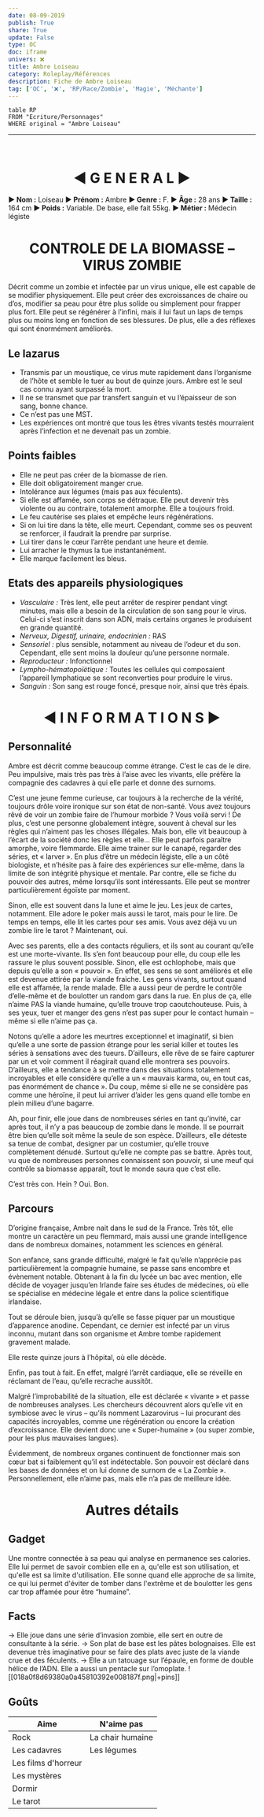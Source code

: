 ```yaml
---  
date: 08-09-2019  
publish: True  
share: True  
update: False  
type: OC  
doc: iframe  
univers: ❌  
title: Ambre Loiseau  
category: Roleplay/Références  
description: Fiche de Ambre Loiseau  
tag: ['OC', '❌', 'RP/Race/Zombie', 'Magie', 'Méchante']  
---  
```

```dataview
table RP
FROM "Ecriture/Personnages"
WHERE original = "Ambre Loiseau"
```


---

$~$

<h1 align="center"> ◄ G E N E R A L ►</h1>

**► Nom :** Loiseau
**► Prénom :** Ambre
**► Genre :** F.
**► Âge :** 28 ans
**► Taille :** 164 cm
**► Poids :** Variable. De base, elle fait 55kg.
**► Métier :** Médecin légiste

<h1 align="center">CONTROLE DE LA BIOMASSE – VIRUS ZOMBIE</h1>

Décrit comme un zombie et infectée par un virus unique, elle est capable de se modifier physiquement. Elle peut créer des excroissances de chaire ou d’os, modifier sa peau pour être plus solide ou simplement pour frapper plus fort. Elle peut se régénérer à l’infini, mais il lui faut un laps de temps plus ou moins long en fonction de ses blessures. De plus, elle a des réflexes qui sont énormément améliorés.

## Le lazarus

- Transmis par un moustique, ce virus mute rapidement dans l’organisme de l’hôte et semble le tuer au bout de quinze jours. Ambre est le seul cas connu ayant surpassé la mort.
- Il ne se transmet que par transfert sanguin et vu l’épaisseur de son sang, bonne chance.
- Ce n’est pas une MST.
- Les expériences ont montré que tous les êtres vivants testés mourraient après l’infection et ne devenait pas un zombie.

## Points faibles

- Elle ne peut pas créer de la biomasse de rien.
- Elle doit obligatoirement manger crue.
- Intolérance aux légumes (mais pas aux féculents).
- Si elle est affamée, son corps se détraque. Elle peut devenir très violente ou au contraire, totalement amorphe. Elle a toujours froid.
- Le feu cautérise ses plaies et empêche leurs régénérations.
- Si on lui tire dans la tête, elle meurt. Cependant, comme ses os peuvent se renforcer, il faudrait la prendre par surprise.
- Lui tirer dans le cœur l’arrête pendant une heure et demie.
- Lui arracher le thymus la tue instantanément.
- Elle marque facilement les bleus.

## Etats des appareils physiologiques

- _Vasculaire :_ Très lent, elle peut arrêter de respirer pendant vingt minutes, mais elle a besoin de la circulation de son sang pour le virus. Celui-ci s’est inscrit dans son ADN, mais certains organes le produisent en grande quantité.
- _Nerveux, Digestif, urinaire, endocrinien :_ RAS
- _Sensoriel :_ plus sensible, notamment au niveau de l’odeur et du son. Cependant, elle sent moins la douleur qu’une personne normale.
- _Reproducteur :_ Infonctionnel
- _Lympho-hématopoïétique :_ Toutes les cellules qui composaient l’appareil lymphatique se sont reconverties pour produire le virus.
- _Sanguin :_ Son sang est rouge foncé, presque noir, ainsi que très épais.

<h1 align=center>◄ I N F O R M A T I O N S ►</h1>

## Personnalité

Ambre est décrit comme beaucoup comme étrange. C’est le cas de le dire. Peu impulsive, mais très pas très à l’aise avec les vivants, elle préfère la compagnie des cadavres à qui elle parle et donne des surnoms.

C’est une jeune femme curieuse, car toujours à la recherche de la vérité, toujours drôle voire ironique sur son état de non-santé. Vous avez toujours rêvé de voir un zombie faire de l’humour morbide ? Vous voilà servi ! De plus, c’est une personne globalement intègre, souvent à cheval sur les règles qui n’aiment pas les choses illégales. Mais bon, elle vit beaucoup à l’écart de la société donc les règles et elle… Elle peut parfois paraître amorphe, voire flemmarde. Elle aime trainer sur le canapé, regarder des séries, et « larver ». En plus d’être un médecin légiste, elle a un côté biologiste, et n’hésite pas à faire des expériences sur elle-même, dans la limite de son intégrité physique et mentale. Par contre, elle se fiche du pouvoir des autres, même lorsqu’ils sont intéressants. Elle peut se montrer particulièrement égoïste par moment.

Sinon, elle est souvent dans la lune et aime le jeu. Les jeux de cartes, notamment. Elle adore le poker mais aussi le tarot, mais pour le lire. De temps en temps, elle lit les cartes pour ses amis. Vous avez déjà vu un zombie lire le tarot ? Maintenant, oui.

Avec ses parents, elle a des contacts réguliers, et ils sont au courant qu’elle est une morte-vivante. Ils s’en font beaucoup pour elle, du coup elle les rassure le plus souvent possible. Sinon, elle est ochlophobe, mais que depuis qu’elle a son « pouvoir ». En effet, ses sens se sont améliorés et elle est devenue attirée par la viande fraiche. Les gens vivants, surtout quand elle est affamée, la rende malade. Elle a aussi peur de perdre le contrôle d’elle-même et de boulotter un random gars dans la rue. En plus de ça, elle n’aime PAS la viande humaine, qu’elle trouve trop caoutchouteuse. Puis, à ses yeux, tuer et manger des gens n’est pas super pour le contact humain – même si elle n’aime pas ça.

Notons qu’elle a adore les meurtres exceptionnel et imaginatif, si bien qu’elle a une sorte de passion étrange pour les serial killer et toutes les séries à sensations avec des tueurs. D’ailleurs, elle rêve de se faire capturer par un et voir comment il réagirait quand elle montrera ses pouvoirs. D’ailleurs, elle a tendance à se mettre dans des situations totalement incroyables et elle considère qu’elle a un « mauvais karma, ou, en tout cas, pas énormément de chance ». Du coup, même si elle ne se considère pas comme une héroïne, il peut lui arriver d’aider les gens quand elle tombe en plein milieu d’une bagarre.

Ah, pour finir, elle joue dans de nombreuses séries en tant qu’invité, car après tout, il n’y a pas beaucoup de zombie dans le monde. Il se pourrait être bien qu’elle soit même la seule de son espèce. D’ailleurs, elle déteste sa tenue de combat, designer par un costumier, qu’elle trouve complètement dénudé. Surtout qu’elle ne compte pas se battre. Après tout, vu que de nombreuses personnes connaissent son pouvoir, si une meuf qui contrôle sa biomasse apparaît, tout le monde saura que c’est elle.

C’est très con.
Hein ?
Oui.
Bon.

## Parcours

D’origine française, Ambre nait dans le sud de la France. Très tôt, elle montre un caractère un peu flemmard, mais aussi une grande intelligence dans de nombreux domaines, notamment les sciences en général.

Son enfance, sans grande difficulté, malgré le fait qu’elle n’apprécie pas particulièrement la compagnie humaine, se passe sans encombre et évènement notable. Obtenant à la fin du lycée un bac avec mention, elle décide de voyager jusqu’en Irlande faire ses études de médecines, où elle se spécialise en médecine légale et entre dans la police scientifique irlandaise.

Tout se déroule bien, jusqu’à qu’elle se fasse piquer par un moustique d’apparence anodine. Cependant, ce dernier est infecté par un virus inconnu, mutant dans son organisme et Ambre tombe rapidement gravement malade.

Elle reste quinze jours à l’hôpital, où elle décède.

Enfin, pas tout à fait. En effet, malgré l’arrêt cardiaque, elle se réveille en réclamant de l’eau, qu’elle recrache aussitôt.

Malgré l’improbabilité de la situation, elle est déclarée « vivante » et passe de nombreuses analyses. Les chercheurs découvrent alors qu’elle vit en symbiose avec le virus – qu’ils nomment Lazarovirus – lui procurant des capacités incroyables, comme une régénération ou encore la création d’excroissance. Elle devient donc une « Super-humaine » (ou super zombie, pour les plus mauvaises langues).

Évidemment, de nombreux organes continuent de fonctionner mais son cœur bat si faiblement qu’il est indétectable. Son pouvoir est déclaré dans les bases de données et on lui donne de surnom de « La Zombie ». Personnellement, elle n’aime pas, mais elle n’a pas de meilleure idée.

<h1 align=center>Autres détails</h1>

## Gadget

Une montre connectée à sa peau qui analyse en permanence ses calories. Elle lui permet de savoir combien elle en a, qu'elle est son utilisation, et qu'elle est sa limite d'utilisation. Elle sonne quand elle approche de sa limite, ce qui lui permet d'éviter de tomber dans l'extrême et de boulotter les gens car trop affamée pour être “humaine”.

## Facts

→ Elle joue dans une série d’invasion zombie, elle sert en outre de consultante à la série.
→ Son plat de base est les pâtes bolognaises. Elle est devenue très imaginative pour se faire des plats avec juste de la viande crue et des féculents.
→ Elle a un tatouage sur l’épaule, en forme de double hélice de l’ADN. Elle a aussi un pentacle sur l’omoplate.
![[018a0f8d69380a0a45810392e008187f.png|+pins]]

## Goûts

| Aime                | N'aime pas       |
| ------------------- | ---------------- |
| Rock                | La chair humaine |
| Les cadavres        | Les légumes      |
| Les films d'horreur |                  |
| Les mystères        |                  |
| Dormir              |                  |
| Le tarot            |                  |